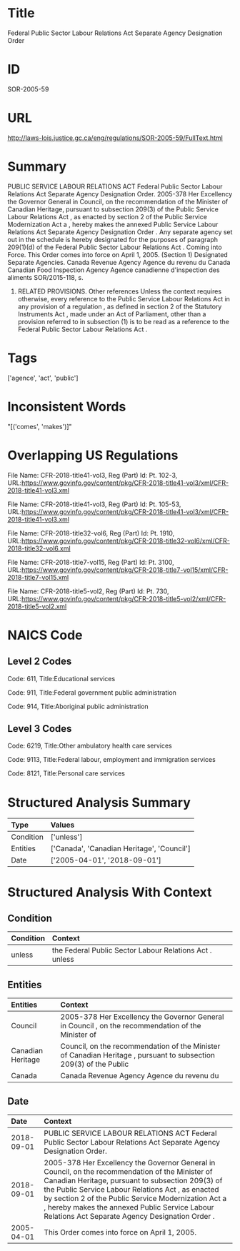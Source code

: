 # Title
Federal Public Sector Labour Relations Act Separate Agency Designation Order


# ID
SOR-2005-59

# URL
http://laws-lois.justice.gc.ca/eng/regulations/SOR-2005-59/FullText.html


# Summary
PUBLIC SERVICE LABOUR RELATIONS ACT Federal Public Sector Labour Relations Act Separate Agency Designation Order.
2005-378 Her Excellency the Governor General in Council, on the recommendation of the Minister of Canadian Heritage, pursuant to subsection 209(3) of the  Public Service Labour Relations Act , as enacted by section 2 of the  Public Service Modernization Act a , hereby makes the annexed  Public Service Labour Relations Act Separate Agency Designation Order .
Any separate agency set out in the schedule is hereby designated for the purposes of paragraph 209(1)(d) of the  Federal Public Sector Labour Relations Act .
Coming into Force.
This Order comes into force on April 1, 2005.
(Section 1) Designated Separate Agencies.
Canada Revenue Agency Agence du revenu du Canada Canadian Food Inspection Agency Agence canadienne d'inspection des aliments SOR/2015-118, s.
1. RELATED PROVISIONS.
Other references Unless the context requires otherwise, every reference to the  Public Service Labour Relations Act  in any provision of a  regulation , as defined in section 2 of the  Statutory Instruments Act , made under an Act of Parliament, other than a provision referred to in subsection (1) is to be read as a reference to the  Federal Public Sector Labour Relations Act .


# Tags
['agence', 'act', 'public']


# Inconsistent Words
"[('comes', 'makes')]"


# Overlapping US Regulations
File Name: CFR-2018-title41-vol3, Reg (Part) Id: Pt. 102-3, URL:https://www.govinfo.gov/content/pkg/CFR-2018-title41-vol3/xml/CFR-2018-title41-vol3.xml

File Name: CFR-2018-title41-vol3, Reg (Part) Id: Pt. 105-53, URL:https://www.govinfo.gov/content/pkg/CFR-2018-title41-vol3/xml/CFR-2018-title41-vol3.xml

File Name: CFR-2018-title32-vol6, Reg (Part) Id: Pt. 1910, URL:https://www.govinfo.gov/content/pkg/CFR-2018-title32-vol6/xml/CFR-2018-title32-vol6.xml

File Name: CFR-2018-title7-vol15, Reg (Part) Id: Pt. 3100, URL:https://www.govinfo.gov/content/pkg/CFR-2018-title7-vol15/xml/CFR-2018-title7-vol15.xml

File Name: CFR-2018-title5-vol2, Reg (Part) Id: Pt. 730, URL:https://www.govinfo.gov/content/pkg/CFR-2018-title5-vol2/xml/CFR-2018-title5-vol2.xml




# NAICS Code
## Level 2 Codes
Code: 611, Title:Educational services

Code: 911, Title:Federal government public administration

Code: 914, Title:Aboriginal public administration




## Level 3 Codes
Code: 6219, Title:Other ambulatory health care services

Code: 9113, Title:Federal labour, employment and immigration services

Code: 8121, Title:Personal care services







# Structured Analysis Summary
| Type      | Values                                     |
|:----------|:-------------------------------------------|
| Condition | ['unless']                                 |
| Entities  | ['Canada', 'Canadian Heritage', 'Council'] |
| Date      | ['2005-04-01', '2018-09-01']               |


# Structured Analysis With Context
 


## Condition
| Condition   | Context                                                 |
|:------------|:--------------------------------------------------------|
| unless      | the Federal Public Sector Labour Relations Act . unless |


## Entities
| Entities          | Context                                                                                                           |
|:------------------|:------------------------------------------------------------------------------------------------------------------|
| Council           | 2005-378 Her Excellency the Governor General in  Council , on the recommendation of the Minister of               |
| Canadian Heritage | Council, on the recommendation of the Minister of Canadian Heritage , pursuant to subsection 209(3) of the Public |
| Canada            | Canada  Revenue Agency Agence du revenu du                                                                        |


## Date
| Date       | Context                                                                                                                                                                                                                                                                                                                                                                 |
|:-----------|:------------------------------------------------------------------------------------------------------------------------------------------------------------------------------------------------------------------------------------------------------------------------------------------------------------------------------------------------------------------------|
| 2018-09-01 | PUBLIC SERVICE LABOUR RELATIONS ACT Federal Public Sector Labour Relations Act Separate Agency Designation Order.                                                                                                                                                                                                                                                       |
| 2018-09-01 | 2005-378 Her Excellency the Governor General in Council, on the recommendation of the Minister of Canadian Heritage, pursuant to subsection 209(3) of the  Public Service Labour Relations Act , as enacted by section 2 of the  Public Service Modernization Act a , hereby makes the annexed  Public Service Labour Relations Act Separate Agency Designation Order . |
| 2005-04-01 | This Order comes into force on April 1, 2005.                                                                                                                                                                                                                                                                                                                           |


